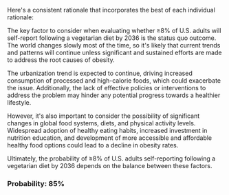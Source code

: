 Here's a consistent rationale that incorporates the best of each individual rationale:

The key factor to consider when evaluating whether ≥8% of U.S. adults will self-report following a vegetarian diet by 2036 is the status quo outcome. The world changes slowly most of the time, so it's likely that current trends and patterns will continue unless significant and sustained efforts are made to address the root causes of obesity.

The urbanization trend is expected to continue, driving increased consumption of processed and high-calorie foods, which could exacerbate the issue. Additionally, the lack of effective policies or interventions to address the problem may hinder any potential progress towards a healthier lifestyle.

However, it's also important to consider the possibility of significant changes in global food systems, diets, and physical activity levels. Widespread adoption of healthy eating habits, increased investment in nutrition education, and development of more accessible and affordable healthy food options could lead to a decline in obesity rates.

Ultimately, the probability of ≥8% of U.S. adults self-reporting following a vegetarian diet by 2036 depends on the balance between these factors.

### Probability: 85%